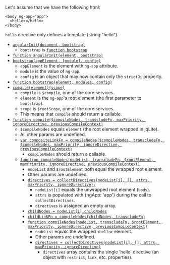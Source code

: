 Let's assume that we have the following html:
```
<body ng-app="app">
  <hello></hello>
</body>
```
`hello` directive only defines a template (string "hello").

* [`angularInit(document, bootstrap)`](https://github.com/angular/angular.js/blob/7884c25643bc6c051436a25ce3680f80094b629c/src/angular.suffix#L14)
  * `bootstrap` is [`function bootstrap`](https://github.com/angular/angular.js/blob/7884c25643bc6c051436a25ce3680f80094b629c/src/Angular.js#L1403)
* [`function angularInit(element, bootstrap)`](https://github.com/angular/angular.js/blob/7884c25643bc6c051436a25ce3680f80094b629c/src/Angular.js#L1324)
* [`bootstrap(appElement, [module], config)`](https://github.com/angular/angular.js/blob/7884c25643bc6c051436a25ce3680f80094b629c/src/Angular.js#L1349)
  * `appElement` is the element with `ng-app` attribute.
  * `module` is the value of `ng-app`.
  * `config` is an object that may now contain only the `strictDi` property.
* [`function bootstrap(element, modules, config)`](https://github.com/angular/angular.js/blob/7884c25643bc6c051436a25ce3680f80094b629c/src/Angular.js#L1403)
* [`compile(element)(scope)`](https://github.com/angular/angular.js/blob/7884c25643bc6c051436a25ce3680f80094b629c/src/Angular.js#L1427)
  * `compile` is `$compile`, one of the core services.
  * `element` is the `ng-app`'s root element (the first parameter to `bootstrap`).
  * `scope` is `$rootScope`, one of the core services.
  * This means that `compile` should return a callable.
* [`function compile($compileNodes, transcludeFn, maxPriority, ignoreDirective, previousCompileContext)`](https://github.com/angular/angular.js/blob/7884c25643bc6c051436a25ce3680f80094b629c/src/ng/compile.js#L854)
  * `$compileNodes` equals `element` (the root element wrapped in jqLite).
  * All other params are undefined.
  * [`var compositeLinkFn = compileNodes($compileNodes, transcludeFn, $compileNodes, maxPriority, ignoreDirective, previousCompileContext)`](https://github.com/angular/angular.js/blob/7884c25643bc6c051436a25ce3680f80094b629c/src/ng/compile.js#L868)
    * `compileNodes` should return a callable.
  * [`function compileNodes(nodeList, transcludeFn, $rootElement, maxPriority, ignoreDirective, previousCompileContext)`](https://github.com/angular/angular.js/blob/7884c25643bc6c051436a25ce3680f80094b629c/src/ng/compile.js#L916)
    * `nodeList` and `$rootElement` both equal the wrapped root element.
    * Other params are undefined.
    * [`directives = collectDirectives(nodeList[i], [], attrs, maxPriority, ignoreDirective);`](https://github.com/angular/angular.js/blob/7884c25643bc6c051436a25ce3680f80094b629c/src/ng/compile.js#L925)
      * `nodeList[i]` equals the unwrapped root element (`body`).
      * `attrs` is populated with {ngApp: 'app'} during the call to `collectDirectives`.
      * `directives` is assigned an empty array.
    * [`childNodes = nodeList[i].childNodes`](https://github.com/angular/angular.js/blob/7884c25643bc6c051436a25ce3680f80094b629c/src/ng/compile.js#L938)
    * [`childLinkFn = compileNodes(childNodes, transcludeFn)`](https://github.com/angular/angular.js/blob/7884c25643bc6c051436a25ce3680f80094b629c/src/ng/compile.js#L937-944)
    * [`function compileNodes(nodeList, transcludeFn, $rootElement, maxPriority, ignoreDirective, previousCompileContext)`](https://github.com/angular/angular.js/blob/7884c25643bc6c051436a25ce3680f80094b629c/src/ng/compile.js#L916)
      * `nodeList` equals the wrapped `<hello>` element.
      * Other params are undefined.
      * [`directives = collectDirectives(nodeList[i], [], attrs, maxPriority, ignoreDirective)`](https://github.com/angular/angular.js/blob/7884c25643bc6c051436a25ce3680f80094b629c/src/ng/compile.js#L925)
        * `directives` array contains the single 'hello' directive (an object with `restrict`, `link`, etc. properties).

